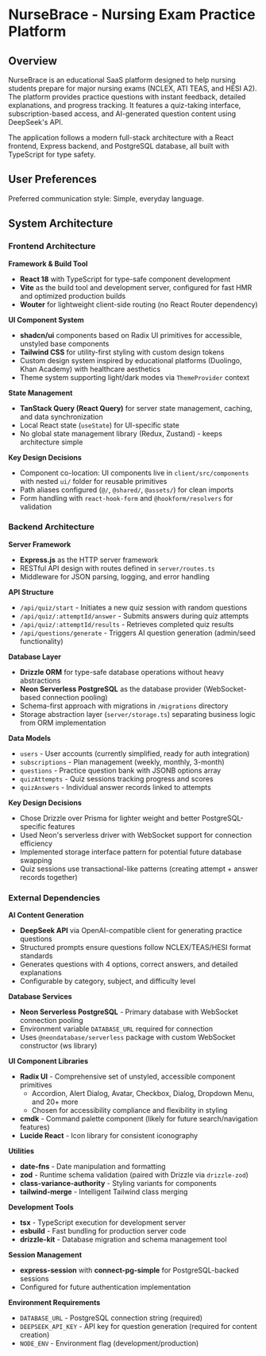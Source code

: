 # NurseBrace - Nursing Exam Practice Platform

## Overview

NurseBrace is an educational SaaS platform designed to help nursing students prepare for major nursing exams (NCLEX, ATI TEAS, and HESI A2). The platform provides practice questions with instant feedback, detailed explanations, and progress tracking. It features a quiz-taking interface, subscription-based access, and AI-generated question content using DeepSeek's API.

The application follows a modern full-stack architecture with a React frontend, Express backend, and PostgreSQL database, all built with TypeScript for type safety.

## User Preferences

Preferred communication style: Simple, everyday language.

## System Architecture

### Frontend Architecture

**Framework & Build Tool**
- **React 18** with TypeScript for type-safe component development
- **Vite** as the build tool and development server, configured for fast HMR and optimized production builds
- **Wouter** for lightweight client-side routing (no React Router dependency)

**UI Component System**
- **shadcn/ui** components based on Radix UI primitives for accessible, unstyled base components
- **Tailwind CSS** for utility-first styling with custom design tokens
- Custom design system inspired by educational platforms (Duolingo, Khan Academy) with healthcare aesthetics
- Theme system supporting light/dark modes via `ThemeProvider` context

**State Management**
- **TanStack Query (React Query)** for server state management, caching, and data synchronization
- Local React state (`useState`) for UI-specific state
- No global state management library (Redux, Zustand) - keeps architecture simple

**Key Design Decisions**
- Component co-location: UI components live in `client/src/components` with nested `ui/` folder for reusable primitives
- Path aliases configured (`@/`, `@shared/`, `@assets/`) for clean imports
- Form handling with `react-hook-form` and `@hookform/resolvers` for validation

### Backend Architecture

**Server Framework**
- **Express.js** as the HTTP server framework
- RESTful API design with routes defined in `server/routes.ts`
- Middleware for JSON parsing, logging, and error handling

**API Structure**
- `/api/quiz/start` - Initiates a new quiz session with random questions
- `/api/quiz/:attemptId/answer` - Submits answers during quiz attempts
- `/api/quiz/:attemptId/results` - Retrieves completed quiz results
- `/api/questions/generate` - Triggers AI question generation (admin/seed functionality)

**Database Layer**
- **Drizzle ORM** for type-safe database operations without heavy abstractions
- **Neon Serverless PostgreSQL** as the database provider (WebSocket-based connection pooling)
- Schema-first approach with migrations in `/migrations` directory
- Storage abstraction layer (`server/storage.ts`) separating business logic from ORM implementation

**Data Models**
- `users` - User accounts (currently simplified, ready for auth integration)
- `subscriptions` - Plan management (weekly, monthly, 3-month)
- `questions` - Practice question bank with JSONB options array
- `quizAttempts` - Quiz sessions tracking progress and scores
- `quizAnswers` - Individual answer records linked to attempts

**Key Design Decisions**
- Chose Drizzle over Prisma for lighter weight and better PostgreSQL-specific features
- Used Neon's serverless driver with WebSocket support for connection efficiency
- Implemented storage interface pattern for potential future database swapping
- Quiz sessions use transactional-like patterns (creating attempt + answer records together)

### External Dependencies

**AI Content Generation**
- **DeepSeek API** via OpenAI-compatible client for generating practice questions
- Structured prompts ensure questions follow NCLEX/TEAS/HESI format standards
- Generates questions with 4 options, correct answers, and detailed explanations
- Configurable by category, subject, and difficulty level

**Database Services**
- **Neon Serverless PostgreSQL** - Primary database with WebSocket connection pooling
- Environment variable `DATABASE_URL` required for connection
- Uses `@neondatabase/serverless` package with custom WebSocket constructor (ws library)

**UI Component Libraries**
- **Radix UI** - Comprehensive set of unstyled, accessible component primitives
  - Accordion, Alert Dialog, Avatar, Checkbox, Dialog, Dropdown Menu, and 20+ more
  - Chosen for accessibility compliance and flexibility in styling
- **cmdk** - Command palette component (likely for future search/navigation features)
- **Lucide React** - Icon library for consistent iconography

**Utilities**
- **date-fns** - Date manipulation and formatting
- **zod** - Runtime schema validation (paired with Drizzle via `drizzle-zod`)
- **class-variance-authority** - Styling variants for components
- **tailwind-merge** - Intelligent Tailwind class merging

**Development Tools**
- **tsx** - TypeScript execution for development server
- **esbuild** - Fast bundling for production server code
- **drizzle-kit** - Database migration and schema management tool

**Session Management**
- **express-session** with **connect-pg-simple** for PostgreSQL-backed sessions
- Configured for future authentication implementation

**Environment Requirements**
- `DATABASE_URL` - PostgreSQL connection string (required)
- `DEEPSEEK_API_KEY` - API key for question generation (required for content creation)
- `NODE_ENV` - Environment flag (development/production)
